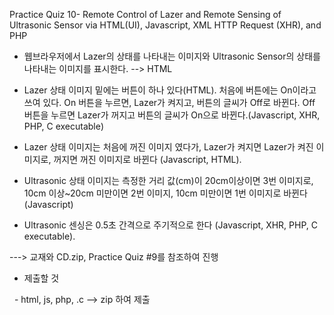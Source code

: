 Practice Quiz 10- Remote Control of Lazer and Remote Sensing of Ultrasonic Sensor via HTML(UI), Javascript, XML HTTP Request (XHR), and PHP

* 웹브라우저에서 Lazer의 상태를 나타내는 이미지와 Ultrasonic Sensor의 상태를 나타내는 이미지를 표시한다. --> HTML

* Lazer 상태 이미지 밑에는 버튼이 하나 있다(HTML). 처음에 버튼에는 On이라고 쓰여 있다. On 버튼을 누르면, Lazer가 켜지고, 버튼의 글씨가 Off로 바뀐다. Off 버튼을 누르면 Lazer가 꺼지고 버튼의 글씨가 On으로 바뀐다.(Javascript, XHR, PHP, C executable)

* Lazer 상태 이미지는 처음에 꺼진 이미지 였다가, Lazer가 켜지면 Lazer가 켜진 이미지로, 꺼지면 꺼진 이미지로 바뀐다 (Javascript, HTML).

* Ultrasonic 상태 이미지는 측정한 거리 값(cm)이 20cm이상이면 3번 이미지로, 10cm 이상~20cm 미만이면 2번 이미지, 10cm 미만이면 1번 이미지로 바뀐다 (Javascript)

* Ultrasonic 센싱은 0.5초 간격으로 주기적으로 한다 (Javascript, XHR, PHP, C executable).

---> 교재와 CD.zip, Practice Quiz #9를 참조하여 진행

* 제출할 것

  - html, js, php, .c --> zip 하여 제출